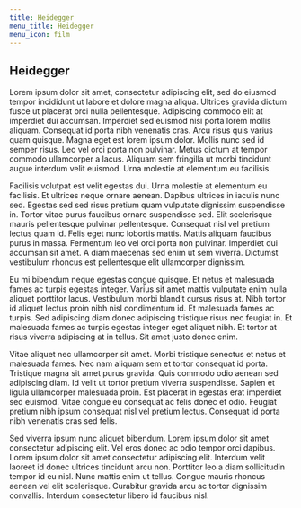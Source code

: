 ```yaml
---
title: Heidegger
menu_title: Heidegger
menu_icon: film
---
```


## Heidegger

Lorem ipsum dolor sit amet, consectetur adipiscing elit, sed do eiusmod tempor incididunt ut labore et dolore magna aliqua. Ultrices gravida dictum fusce ut placerat orci nulla pellentesque. Adipiscing commodo elit at imperdiet dui accumsan. Imperdiet sed euismod nisi porta lorem mollis aliquam. Consequat id porta nibh venenatis cras. Arcu risus quis varius quam quisque. Magna eget est lorem ipsum dolor. Mollis nunc sed id semper risus. Leo vel orci porta non pulvinar. Metus dictum at tempor commodo ullamcorper a lacus. Aliquam sem fringilla ut morbi tincidunt augue interdum velit euismod. Urna molestie at elementum eu facilisis.

Facilisis volutpat est velit egestas dui. Urna molestie at elementum eu facilisis. Et ultrices neque ornare aenean. Dapibus ultrices in iaculis nunc sed. Egestas sed sed risus pretium quam vulputate dignissim suspendisse in. Tortor vitae purus faucibus ornare suspendisse sed. Elit scelerisque mauris pellentesque pulvinar pellentesque. Consequat nisl vel pretium lectus quam id. Felis eget nunc lobortis mattis. Mattis aliquam faucibus purus in massa. Fermentum leo vel orci porta non pulvinar. Imperdiet dui accumsan sit amet. A diam maecenas sed enim ut sem viverra. Dictumst vestibulum rhoncus est pellentesque elit ullamcorper dignissim.

Eu mi bibendum neque egestas congue quisque. Et netus et malesuada fames ac turpis egestas integer. Varius sit amet mattis vulputate enim nulla aliquet porttitor lacus. Vestibulum morbi blandit cursus risus at. Nibh tortor id aliquet lectus proin nibh nisl condimentum id. Et malesuada fames ac turpis. Sed adipiscing diam donec adipiscing tristique risus nec feugiat in. Et malesuada fames ac turpis egestas integer eget aliquet nibh. Et tortor at risus viverra adipiscing at in tellus. Sit amet justo donec enim.

Vitae aliquet nec ullamcorper sit amet. Morbi tristique senectus et netus et malesuada fames. Nec nam aliquam sem et tortor consequat id porta. Tristique magna sit amet purus gravida. Quis commodo odio aenean sed adipiscing diam. Id velit ut tortor pretium viverra suspendisse. Sapien et ligula ullamcorper malesuada proin. Est placerat in egestas erat imperdiet sed euismod. Vitae congue eu consequat ac felis donec et odio. Feugiat pretium nibh ipsum consequat nisl vel pretium lectus. Consequat id porta nibh venenatis cras sed felis.

Sed viverra ipsum nunc aliquet bibendum. Lorem ipsum dolor sit amet consectetur adipiscing elit. Vel eros donec ac odio tempor orci dapibus. Lorem ipsum dolor sit amet consectetur adipiscing elit. Interdum velit laoreet id donec ultrices tincidunt arcu non. Porttitor leo a diam sollicitudin tempor id eu nisl. Nunc mattis enim ut tellus. Congue mauris rhoncus aenean vel elit scelerisque. Curabitur gravida arcu ac tortor dignissim convallis. Interdum consectetur libero id faucibus nisl.